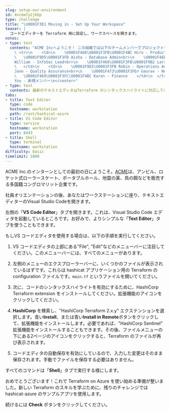 ```yaml
---
slug: setup-our-environment
id: 4vcmafy2jkbp
type: challenge
title: "\U0001F3E1 Moving in - Set Up Your Workspace"
teaser: |
  コードエディターを Terraform 用に設定し、ワークスペースを開きます。
notes:
- type: text
  contents: "ACME Incへようこそ！ この組織では以下のチームメンバーでプロジェクトを回しています。\n<center><table cellpadding=20>\n
    \ <tr>\n    <td>\n    \U0001F468\U0001F3FB‍\U0001F4BC Hiro - Product Manager<br>\n
    \   \U0001F9D5\U0001F3FD Aisha - Database Admin<br>\n    \U0001F46E\U0001F3FF‍♂️
    William - InfoSec Lead<br>\n    \U0001F468\U0001F3FB‍\U0001F9B2 Lars - Lead Developer<br>\n
    \   </td>\n    <td>\n    \U0001F9D3\U0001F3FB Robin - Operations Admin<br>\n    \U0001F469‍\U0001F3A4
    Jane - Quality Assurance<br>\n    \U0001F473\U0001F3FE‍♂️ Gaurav - Network Admin<br>\n
    \   \U0001F469\U0001F3FC‍\U0001F4BC Karen - Finance    </td>\n  </tr>\n</table></center>\n\n<center>\U0001F913
    You - 新規メンバー\n</center>"
- type: text
  contents: 最新のテキストエディタはTerraform のシンタックスハイライトに対応しています。
tabs:
- title: Text Editor
  type: code
  hostname: workstation
  path: /root/hashicat-azure
- title: VS Code Editor
  type: service
  hostname: workstation
  port: 8443
- title: Shell
  type: terminal
  hostname: workstation
difficulty: basic
timelimit: 1800
---
```

ACME Inc.のインターンとしての最初の日にようこそ。[ACME](https://www.youtube.com/watch?v=9m7evoFF83c)は、アンビル、ロケット式ローラースケート、ポータブルホール、地震の薬、鳥の餌などを販売する多国籍コングロマリット企業です。

社員オリエンテーションの後、あなたはワークステーションに座り、テキストエディターのVisual Studio Codeを開きます。

左側の「**VS Code Editor**」タブを開きます。これは、Visual Studio Code エディタを起動しているところです。お好みで、よりシンプルな「**Text Editor**」タブを使うこともできます。

もしVS コードエディタを使用する場合は、以下の手順を実行してください。

1. VS コードエディタの上部にある"File", "Edit"などのメニューバーに注目してください。このメニューバーには、すべてのメニューがあります。

2. 左側のメニューのエクスプローラーバーに、いくつかのファイルが表示されているはずです。これらは hashicat アプリケーション用の Terraform のconfiguration ファイルです。`main.tf` というファイルを開いてください。

3. 次に、コードのシンタックスハイライトを有効にするために、HashiCorp Terraform extension をインストールしてください。拡張機能のアイコンをクリックしてください。

4. **HashiCorp** を検索し、"HashiCorp Terraform 2.x.y" エクステンションを選択します。青い**Install**、または青い**Install in Remote**ボタンをクリックして、拡張機能をインストールします。必要であれば、"HashiCorp Sentinel" 拡張機能をインストールすることもできます。その後、ファイルメニューの下にある2ページのアイコンをクリックすると、Terraform のファイルが再び表示されます。

5. コードエディタの自動保存を有効にしているので、入力した変更はそのまま保存されます。手動でファイルを保存する必要はありません。

すべてのコマンドは「**Shell**」タブで実行する様にします。

おめでとうございます！これで Terraform on Azure を使い始める準備が整いました。新しい Terraform のスキルを学ぶために、残りのチャレンジではhashicat-azure のサンプルアプリを使用します。

続けるには **Check** ボタンをクリックしてください。